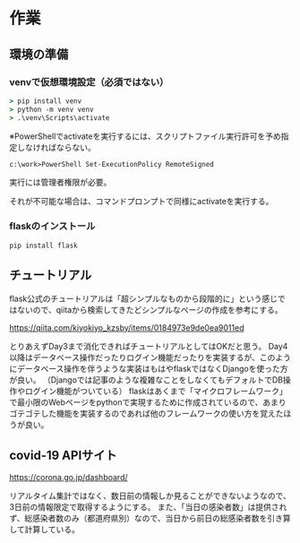 # 作業

## 環境の準備

### venvで仮想環境設定（必須ではない）

```cmd
> pip install venv
> python -m venv venv
> .\venv\Scripts\activate
```

※PowerShellでactivateを実行するには、スクリプトファイル実行許可を予め指定しなければならない。

```
c:\work>PowerShell Set-ExecutionPolicy RemoteSigned
```

実行には管理者権限が必要。

それが不可能な場合は、コマンドプロンプトで同様にactivateを実行する。

### flaskのインストール

`pip install flask`

## チュートリアル

flask公式のチュートリアルは「超シンプルなものから段階的に」という感じではないので、qiitaから検索してきたどシンプルなページの作成を参考にする。

https://qiita.com/kiyokiyo_kzsby/items/0184973e9de0ea9011ed

とりあえずDay3まで消化できればチュートリアルとしてはOKだと思う。
Day4以降はデータベース操作だったりログイン機能だったりを実装するが、このようにデータベース操作を伴うような実装はもはやflaskではなくDjangoを使った方が良い。
（Djangoでは記事のような複雑なことをしなくてもデフォルトでDB操作やログイン機能がついている）
flaskはあくまで「マイクロフレームワーク」で最小限のWebページをpythonで実現するために作成されているので、あまりゴテゴテした機能を実装するのであれば他のフレームワークの使い方を覚えたほうが良い。

## covid-19 APIサイト

https://corona.go.jp/dashboard/

リアルタイム集計ではなく、数日前の情報しか見ることができないようなので、3日前の情報限定で取得するようにする。
また、「当日の感染者数」は提供されず、総感染者数のみ（都道府県別）なので、当日から前日の総感染者数を引き算して計算している。